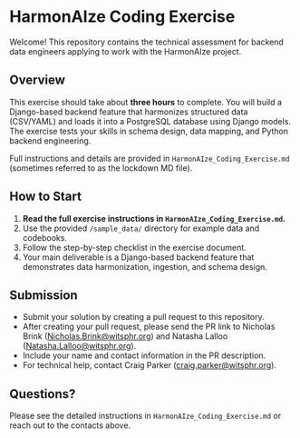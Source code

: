 # HarmonAIze Coding Exercise

Welcome! This repository contains the technical assessment for backend data engineers applying to work with the HarmonAIze project.

## Overview

This exercise should take about **three hours** to complete. You will build a Django-based backend feature that harmonizes structured data (CSV/YAML) and loads it into a PostgreSQL database using Django models. The exercise tests your skills in schema design, data mapping, and Python backend engineering.

Full instructions and details are provided in `HarmonAIze_Coding_Exercise.md` (sometimes referred to as the lockdown MD file).

## How to Start

1. **Read the full exercise instructions in `HarmonAIze_Coding_Exercise.md`.**
2. Use the provided `/sample_data/` directory for example data and codebooks.
3. Follow the step-by-step checklist in the exercise document.
4. Your main deliverable is a Django-based backend feature that demonstrates data harmonization, ingestion, and schema design.

## Submission

- Submit your solution by creating a pull request to this repository.
- After creating your pull request, please send the PR link to Nicholas Brink (Nicholas.Brink@witsphr.org) and Natasha Lalloo (Natasha.Lalloo@witsphr.org).
- Include your name and contact information in the PR description.
- For technical help, contact Craig Parker (craig.parker@witsphr.org).

## Questions?

Please see the detailed instructions in `HarmonAIze_Coding_Exercise.md` or reach out to the contacts above.

